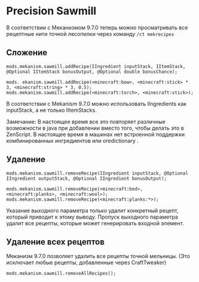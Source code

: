 # Precision Sawmill

В соответствии с Меканизмом 9.7.0 теперь можно просматривать все рецептные нити точной лесопилки через команду `/ct mekrecipes`

## Сложение

```zenscript
mods.mekanism.sawmill.addRecipe(IIngredient inputStack, IItemStack, @Optional IItemStack bonusOutput, @Optional double bonusChance);

mods. ekanism.sawmill.addRecipe(<minecraft:bow>, <minecraft:stick> * 3, <minecraft:string> * 3, 0.5);
mods.mekanism.sawmill.addRecipe(<minecraft:torch>, <minecraft:stick>);
```

В соответствии с Mekanism 9.7.0 можно использовать IIngredients как inputStack, а не только IItemStacks.

Замечание: В настоящее время все это повторяет различные возможности в java при добавлении вместо того, чтобы делать это в ZenScript. В настоящее время в машинах нет встроенной поддержки комбинированных ингредиентов или oredictionary .

## Удаление

```zenscript
mods.mekanism.sawmill.removeRecipe(IIngredient inputStack, @Optional IIngredient outputStack, @Optional IIngredient bonusOutput);

mods.mekanism.sawmill.removeRecipe(<minecraft:bed>, <minecraft:planks>, <minecraft:wool>);
mods.mekanism.sawmill.removeRecipe(<minecraft:planks:*>);
```

Указание выходного параметра только удалит конкретный рецепт, который приводит к этому выводу. Пропуск выходного параметра удалит все рецепты, которые может генерировать входной элемент.

## Удаление всех рецептов

Меканизм 9.7.0 позволяет удалить все рецепты точной мельницы. (Это исключает любые рецепты, добавленные через CraftTweaker)

```zenscript
mods.mekanism.sawmill.removeAllRecipes();
```